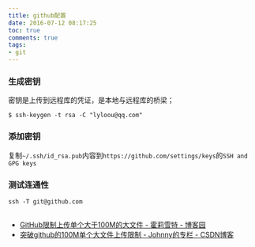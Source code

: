 ```yaml
---
title: github配置
date: 2016-07-12 08:17:25
toc: true
comments: true
tags:
- git
---
```


### 生成密钥
密钥是上传到远程库的凭证，是本地与远程库的桥梁；
```
$ ssh-keygen -t rsa -C "lyloou@qq.com"
```

### 添加密钥
复制`~/.ssh/id_rsa.pub`内容到`https://github.com/settings/keys`的`SSH and GPG keys`

### 测试连通性
```
ssh -T git@github.com
```

## 
- [GitHub限制上传单个大于100M的大文件 - 霍莉雪特 - 博客园](https://www.cnblogs.com/guxin/p/github-cannot-push-files-larger-than-100mb.html)
- [突破github的100M单个大文件上传限制 - Johnny的专栏 - CSDN博客](https://blog.csdn.net/tyro_java/article/details/53440666)